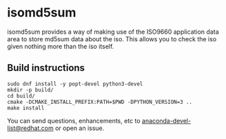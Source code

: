 # isomd5sum

isomd5sum provides a way of making use of the ISO9660 application data area to
store md5sum data about the iso.  This allows you to check the iso given
nothing more than the iso itself.

## Build instructions

```
sudo dnf install -y popt-devel python3-devel
mkdir -p build/
cd build/
cmake -DCMAKE_INSTALL_PREFIX:PATH=$PWD -DPYTHON_VERSION=3 ..
make install
```

You can send questions, enhancements, etc to
[anaconda-devel-list@redhat.com](mailto:anaconda-devel-list@redhat.com) or open
an issue.
